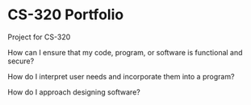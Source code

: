 # CS-320 Portfolio
Project for CS-320

How can I ensure that my code, program, or software is functional and secure?

How do I interpret user needs and incorporate them into a program?

How do I approach designing software?
